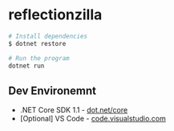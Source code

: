 # reflectionzilla

```bash
# Install dependencies
$ dotnet restore

# Run the program
dotnet run
```

## Dev Environemnt

* .NET Core SDK 1.1 - [dot.net/core](dot.net/core)
* [Optional] VS Code - [code.visualstudio.com](code.visualstudio.com)
